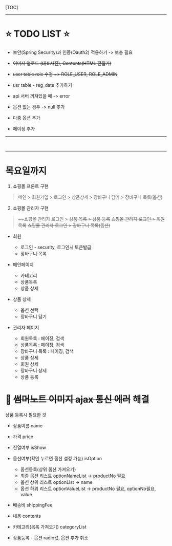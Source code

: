 [TOC]

---

# :star: TODO LIST :star:

- 보안(Spring Security)과 인증(Oauth2) 적용하기 -> 보충 필요


- ~~이미지 업로드 (대표사진), Contents(HTML 편집기)~~


- ~~user table role 수정 => ROLE_USER, ROLE_ADMIN~~


- usr table - reg_date 추가하기
- api 서버 꺼져있을 때 -> error
- 옵션 없는 경우 -> null 추가
- 다중 옵션 추가
- 페이징 추가

---

<br>

---

# 목요일까지

1. 쇼핑몰 프론트 구현
> 메인 > 회원가입 > 로그인 > 상품상세 > 장바구니 담기 > 장바구니 목록(옵션)

2. 쇼핑몰 관리자 구현
> ~~쇼핑몰 관리자 로그인 > ~~상품 목록 > 상품 등록~~
> ~~쇼핑몰 관리자 로그인 > 회원 목록~~
> ~~쇼핑몰 관리자 로그인 > 장바구니 목록(옵션)~~



- 회원
  - 로그인 - security, 로그인시 토큰발급
  - 장바구니 목록
- 메인페이지
  - 카테고리
  - 상품목록
  - 상품 상세
- 상품 상세
  - 옵션 선택
  - 장바구니 담기

- 관리자 페이지
  - 회원목록 : 페이징, 검색
  - 상품목록 : 페이징, 검색
  - 장바구니 목록 : 페이징, 검색
  - 상품 상세
  - 회원 상세
  - 장바구니 상세
  - 상품 등록



# :red_circle: ~~썸머노트 이미지 ajax 통신 에러~~ 해결



상품 등록시 필요한 것

- 상품이름 name

- 가격 price

- 진열여부 isShow

- 옵션여부(확인 누르면 옵션 설정 가능) isOption

  - 옵션등록(상위 옵션 가져오기)
  - 최종 옵션 리스트 optionNameList -> productNo 필요
  - 옵션 상위 리스트  optionList -> name
  - 옵션 하위 리스트  optionValueList -> productNo 필요, optionNo필요, value

- 배송비 shippingFee

- 내용 contents

- 카테고리(목록 가져오기) categoryList

  

- 상품등록 - 옵션 radio값, 옵션 추가 취소



```

```















